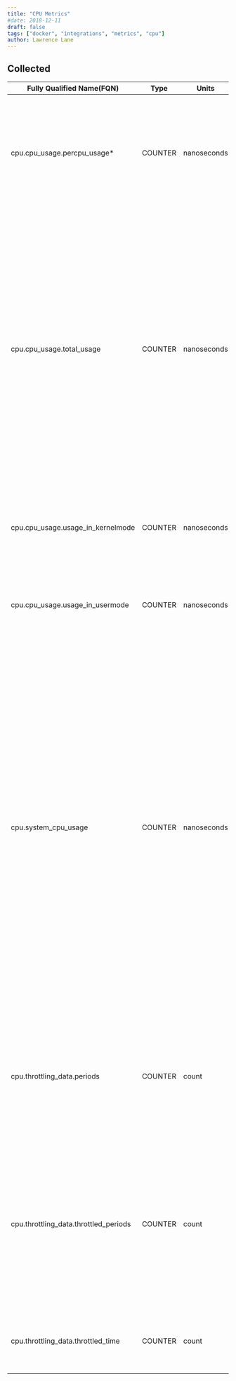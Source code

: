 ```yaml
---
title: "CPU Metrics"
#date: 2018-12-11
draft: false
tags: ["docker", "integrations", "metrics", "cpu"]
author: Lawrence Lane
---
```


## Collected

| Fully Qualified Name(FQN)             | Type    | Units       | Statistic\* | BASE | CORR | Description                                                                                                                                                                                                                                                                                                                                                                                                                                                                               |
| ------------------------------------- | ------- | ----------- | ----------- | ---- | ---- | ----------------------------------------------------------------------------------------------------------------------------------------------------------------------------------------------------------------------------------------------------------------------------------------------------------------------------------------------------------------------------------------------------------------------------------------------------------------------------------------- |
| cpu.cpu_usage.percpu_usage\*          | COUNTER | nanoseconds |             | yes  | no   | Each CPU has a separate metric which tracks the number of nanoseconds that that specific CPU has been used since the container was started.                                                                                                                                                                                                                                                                                                                                               |
| cpu.cpu_usage.total_usage             | COUNTER | nanoseconds |             | yes  | no   | This metric is the sum of all of the per-CPU usage metrics. Thus, it represents the total number of nanoseconds that all CPUs have been in use since the container was started. It is important to bear in mind that there could be overlap. In other words, if this metric shows 10 seconds of CPU usage, it could be that both CPUs were busy for the same 5 seconds of time.                                                                                                           |
| cpu.cpu_usage.usage_in_kernelmode     | COUNTER | nanoseconds |             | yes  | no   | This is the number of nanoseconds of total_usage that was spent on kernel (OS) level threads.                                                                                                                                                                                                                                                                                                                                                                                             |
| cpu.cpu_usage.usage_in_usermode       | COUNTER | nanoseconds |             | yes  | no   | This is the number of nanoseconds of total_usage that was spent on user threads.                                                                                                                                                                                                                                                                                                                                                                                                          |
| cpu.system_cpu_usage                  | COUNTER | nanoseconds |             | yes  | no   | This metric is a little confusing, as it is the number of nanseconds used by the host since the host started; however, it is the sum of all CPU metrics, including idle, so it should be increasing at a constant rate. Put another way, when doing the deltas between intervals, the value should always be equal to the interval length times the number of CPUs. In practice, the number is always a bit less than this and experiences variations, possibly due to measurement error. |
| cpu.throttling_data.periods           | COUNTER | count       |             | yes  | no   | The number of “periods” during which the CPU for the container could have been thottled. If throttling is not enabled for the container, this value will always be 0.                                                                                                                                                                                                                                                                                                                     |
| cpu.throttling_data.throttled_periods | COUNTER | count       |             | no   | no   | The number of “periods” during which the CPU for the container actuallywas thottled. If throttling is not enabled for the container, this value will always be 0. In all cases, this value will be less than or equal to the periods metric.                                                                                                                                                                                                                                              |
| cpu.throttling_data.throttled_time    | COUNTER | count       |             | no   | no   | "The amount of time in nanoseconds taht the container has spent being throttled."                           |         |             |             |      |      |                                                                                                                                                                                                                                                                                                                                                                                                                                                                                           |
